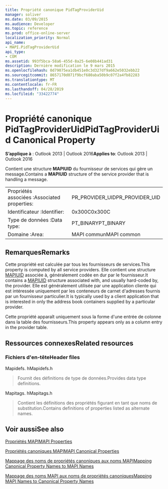 ```yaml
---
title: Propriété canonique PidTagProviderUid
manager: soliver
ms.date: 03/09/2015
ms.audience: Developer
ms.topic: reference
ms.prod: office-online-server
localization_priority: Normal
api_name:
- MAPI.PidTagProviderUid
api_type:
- COM
ms.assetid: 993f5bca-58a6-455d-8a25-6e08b441ad31
description: Dernière modification le 9 mars 2015
ms.openlocfilehash: 0d79075ea1db451e0c3d327df9a662e5032ebb22
ms.sourcegitcommit: 8657170d071f9bcf680aba50b9c07f2a4fb82283
ms.translationtype: MT
ms.contentlocale: fr-FR
ms.lasthandoff: 04/28/2019
ms.locfileid: "33422774"
---
```

# <a name="pidtagprovideruid-canonical-property"></a><span data-ttu-id="eac53-103">Propriété canonique PidTagProviderUid</span><span class="sxs-lookup"><span data-stu-id="eac53-103">PidTagProviderUid Canonical Property</span></span>

  
  
<span data-ttu-id="eac53-104">**S’applique à** : Outlook 2013 | Outlook 2016</span><span class="sxs-lookup"><span data-stu-id="eac53-104">**Applies to**: Outlook 2013 | Outlook 2016</span></span> 
  
<span data-ttu-id="eac53-105">Contient une structure **MAPIUID** du fournisseur de services qui gère un message.</span><span class="sxs-lookup"><span data-stu-id="eac53-105">Contains a **MAPIUID** structure of the service provider that is handling a message.</span></span> 
  
|||
|:-----|:-----|
|<span data-ttu-id="eac53-106">Propriétés associées :</span><span class="sxs-lookup"><span data-stu-id="eac53-106">Associated properties:</span></span>  <br/> |<span data-ttu-id="eac53-107">PR_PROVIDER_UID</span><span class="sxs-lookup"><span data-stu-id="eac53-107">PR_PROVIDER_UID</span></span>  <br/> |
|<span data-ttu-id="eac53-108">Identificateur :</span><span class="sxs-lookup"><span data-stu-id="eac53-108">Identifier:</span></span>  <br/> |<span data-ttu-id="eac53-109">0x300C</span><span class="sxs-lookup"><span data-stu-id="eac53-109">0x300C</span></span>  <br/> |
|<span data-ttu-id="eac53-110">Type de données :</span><span class="sxs-lookup"><span data-stu-id="eac53-110">Data type:</span></span>  <br/> |<span data-ttu-id="eac53-111">PT_BINARY</span><span class="sxs-lookup"><span data-stu-id="eac53-111">PT_BINARY</span></span>  <br/> |
|<span data-ttu-id="eac53-112">Domaine :</span><span class="sxs-lookup"><span data-stu-id="eac53-112">Area:</span></span>  <br/> |<span data-ttu-id="eac53-113">MAPI commun</span><span class="sxs-lookup"><span data-stu-id="eac53-113">MAPI common</span></span>  <br/> |
   
## <a name="remarks"></a><span data-ttu-id="eac53-114">Remarques</span><span class="sxs-lookup"><span data-stu-id="eac53-114">Remarks</span></span>

<span data-ttu-id="eac53-115">Cette propriété est calculée par tous les fournisseurs de services.</span><span class="sxs-lookup"><span data-stu-id="eac53-115">This property is computed by all service providers.</span></span> <span data-ttu-id="eac53-116">Elle contient une structure [MAPIUID](mapiuid.md) associée à, généralement codée en dur par le fournisseur.</span><span class="sxs-lookup"><span data-stu-id="eac53-116">It contains a [MAPIUID](mapiuid.md) structure associated with, and usually hard-coded by, the provider.</span></span> <span data-ttu-id="eac53-117">Elle est généralement utilisée par une application cliente qui est intéressée uniquement par les conteneurs de carnet d'adresses fournis par un fournisseur particulier.</span><span class="sxs-lookup"><span data-stu-id="eac53-117">It is typically used by a client application that is interested in only the address book containers supplied by a particular provider.</span></span> 
  
<span data-ttu-id="eac53-118">Cette propriété apparaît uniquement sous la forme d'une entrée de colonne dans la table des fournisseurs.</span><span class="sxs-lookup"><span data-stu-id="eac53-118">This property appears only as a column entry in the provider table.</span></span>
  
## <a name="related-resources"></a><span data-ttu-id="eac53-119">Ressources connexes</span><span class="sxs-lookup"><span data-stu-id="eac53-119">Related resources</span></span>

### <a name="header-files"></a><span data-ttu-id="eac53-120">Fichiers d'en-tête</span><span class="sxs-lookup"><span data-stu-id="eac53-120">Header files</span></span>

<span data-ttu-id="eac53-121">Mapidefs. h</span><span class="sxs-lookup"><span data-stu-id="eac53-121">Mapidefs.h</span></span>
  
> <span data-ttu-id="eac53-122">Fournit des définitions de type de données.</span><span class="sxs-lookup"><span data-stu-id="eac53-122">Provides data type definitions.</span></span>
    
<span data-ttu-id="eac53-123">Mapitags. h</span><span class="sxs-lookup"><span data-stu-id="eac53-123">Mapitags.h</span></span>
  
> <span data-ttu-id="eac53-124">Contient les définitions des propriétés figurant en tant que noms de substitution.</span><span class="sxs-lookup"><span data-stu-id="eac53-124">Contains definitions of properties listed as alternate names.</span></span>
    
## <a name="see-also"></a><span data-ttu-id="eac53-125">Voir aussi</span><span class="sxs-lookup"><span data-stu-id="eac53-125">See also</span></span>



[<span data-ttu-id="eac53-126">Propriétés MAPI</span><span class="sxs-lookup"><span data-stu-id="eac53-126">MAPI Properties</span></span>](mapi-properties.md)
  
[<span data-ttu-id="eac53-127">Propriétés canoniques MAPI</span><span class="sxs-lookup"><span data-stu-id="eac53-127">MAPI Canonical Properties</span></span>](mapi-canonical-properties.md)
  
[<span data-ttu-id="eac53-128">Mappage des noms de propriétés canoniques aux noms MAPI</span><span class="sxs-lookup"><span data-stu-id="eac53-128">Mapping Canonical Property Names to MAPI Names</span></span>](mapping-canonical-property-names-to-mapi-names.md)
  
[<span data-ttu-id="eac53-129">Mappage des noms MAPI aux noms de propriétés canoniques</span><span class="sxs-lookup"><span data-stu-id="eac53-129">Mapping MAPI Names to Canonical Property Names</span></span>](mapping-mapi-names-to-canonical-property-names.md)

